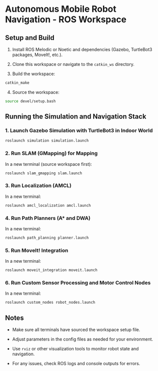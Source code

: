 # Autonomous Mobile Robot Navigation - ROS Workspace

## Setup and Build

1. Install ROS Melodic or Noetic and dependencies (Gazebo, TurtleBot3 packages, MoveIt!, etc.).

2. Clone this workspace or navigate to the `catkin_ws` directory.

3. Build the workspace:

```bash
catkin_make
```

4. Source the workspace:

```bash
source devel/setup.bash
```

## Running the Simulation and Navigation Stack

### 1. Launch Gazebo Simulation with TurtleBot3 in Indoor World

```bash
roslaunch simulation simulation.launch
```

### 2. Run SLAM (GMapping) for Mapping

In a new terminal (source workspace first):

```bash
roslaunch slam_gmapping slam.launch
```

### 3. Run Localization (AMCL)

In a new terminal:

```bash
roslaunch amcl_localization amcl.launch
```

### 4. Run Path Planners (A* and DWA)

In a new terminal:

```bash
roslaunch path_planning planner.launch
```

### 5. Run MoveIt! Integration

In a new terminal:

```bash
roslaunch moveit_integration moveit.launch
```

### 6. Run Custom Sensor Processing and Motor Control Nodes

In a new terminal:

```bash
roslaunch custom_nodes robot_nodes.launch
```

## Notes

- Make sure all terminals have sourced the workspace setup file.

- Adjust parameters in the config files as needed for your environment.

- Use `rviz` or other visualization tools to monitor robot state and navigation.

- For any issues, check ROS logs and console outputs for errors.
